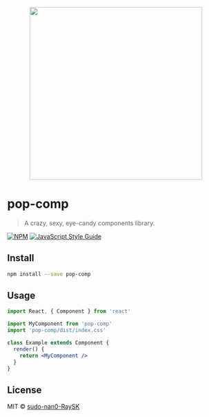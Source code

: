 <center>
  <img src="https://www.flaticon.com/svg/static/icons/svg/184/184578.svg" height="400" width="400">
</center>

# pop-comp

> A crazy, sexy, eye-candy components library.

[![NPM](https://img.shields.io/npm/v/pop-comp.svg)](https://www.npmjs.com/package/pop-comp) [![JavaScript Style Guide](https://img.shields.io/badge/code_style-standard-brightgreen.svg)](https://standardjs.com)

## Install

```bash
npm install --save pop-comp
```

## Usage

```jsx
import React, { Component } from 'react'

import MyComponent from 'pop-comp'
import 'pop-comp/dist/index.css'

class Example extends Component {
  render() {
    return <MyComponent />
  }
}
```

## License

MIT © [sudo-nan0-RaySK](https://github.com/sudo-nan0-RaySK)
